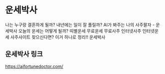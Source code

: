 # 운세박사
나는 누구랑 결혼하게 될까? 내년에는 일이 잘 풀릴까? AI가 봐주는 나의 사주팔자 - 운세박사
오늘의 운세는 어떻게 될까? 띠별운세 무료운세 무료사주 인터넷사주 인터넷운세 사주사이트 찾으신다면?
이거 하나로 정리!! 운세박사

## 운세박사 링크
https://aifortunedoctor.com/


